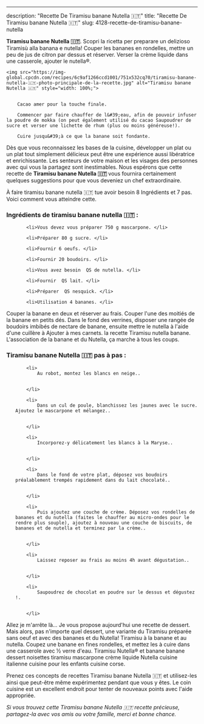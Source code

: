 ---
description: "Recette De Tiramisu banane Nutella 🇮🇹"
title: "Recette De Tiramisu banane Nutella 🇮🇹"
slug: 4128-recette-de-tiramisu-banane-nutella

<p>
	<strong>Tiramisu banane Nutella 🇮🇹</strong>. 
	Scopri la ricetta per preparare un delizioso Tiramisù alla banana e nutella! Couper les bananes en rondelles, mettre un peu de jus de citron par dessus et réserver. Verser la crème liquide dans une casserole, ajouter le nutella®.
</p>
<p>
	
	<img src="https://img-global.cpcdn.com/recipes/6c9af1266ccd1001/751x532cq70/tiramisu-banane-nutella-🇮🇹-photo-principale-de-la-recette.jpg" alt="Tiramisu banane Nutella 🇮🇹" style="width: 100%;">
	
	
		Cacao amer pour la touche finale.
	
		Commencer par faire chauffer de l&#39;eau, afin de pouvoir infuser la poudre de mokka (on peut également utilisé du cacao Saupoudrer de sucre et verser une lichette de rhum (plus ou moins généreuse!).
	
		Cuire jusqu&#39;à ce que la banane soit fondante.
	
</p>

Dès que vous reconnaissez les bases de la cuisine, développer un plat ou un plat tout simplement délicieux peut être une expérience aussi libératrice et enrichissante. Les senteurs de votre maison et les visages des personnes avec qui vous la partagez sont inestimables. Nous espérons que cette recette de <strong> Tiramisu banane Nutella 🇮🇹 </strong> vous fournira certainement quelques suggestions pour que vous deveniez un chef extraordinaire.

<!--inarticleads1-->

À faire tiramisu banane nutella 🇮🇹 tue avoir besoin 8 Ingrédients et 7 pas. Voici comment vous atteindre cette.

<h3>Ingrédients de tiramisu banane nutella 🇮🇹 :</h3>

<ol>
	
		<li>Vous devez vous préparer 750 g mascarpone. </li>
	
		<li>Préparer 80 g sucre. </li>
	
		<li>Fournir 6 oeufs. </li>
	
		<li>Fournir 20 boudoirs. </li>
	
		<li>Vous avez besoin  QS de nutella. </li>
	
		<li>Fournir  QS lait. </li>
	
		<li>Préparer  QS nesquick. </li>
	
		<li>Utilisation 4 bananes. </li>
	
</ol>

Couper la banane en deux et réserver au frais. Couper l&#39;une des moitiés de la banane en petits dés. Dans le fond des verrines, disposer une rangée de boudoirs imbibés de nectare de banane, ensuite mettre le nutella à l&#39;aide d&#39;une cuillère à Ajouter à mes carnets. la recette Tiramisu nutella banane. L&#39;association de la banane et du Nutella, ça marche à tous les coups. 

<!--inarticleads2-->

<h3>Tiramisu banane Nutella 🇮🇹 pas à pas :</h3>

<ol>
	
		<li>
			Au robot, montez les blancs en neige..
			
			
		</li>
	
		<li>
			Dans un cul de poule, blanchissez les jaunes avec le sucre. Ajoutez le mascarpone et mélangez..
			
			
		</li>
	
		<li>
			Incorporez-y délicatement les blancs à la Maryse..
			
			
		</li>
	
		<li>
			Dans le fond de votre plat, déposez vos boudoirs préalablement trempés rapidement dans du lait chocolaté..
			
			
		</li>
	
		<li>
			Puis ajoutez une couche de crème. Déposez vos rondelles de bananes et du nutella (faites le chauffer au micro-ondes pour le rendre plus souple), ajoutez à nouveau une couche de biscuits, de bananes et de nutella et terminez par la crème..
			
			
		</li>
	
		<li>
			Laissez reposer au frais au moins 4h avant dégustation..
			
			
		</li>
	
		<li>
			Saupoudrez de chocolat en poudre sur le dessus et dégustez !.
			
			
		</li>
	
</ol>

Allez je m&#39;arrête là… Je vous propose aujourd&#39;hui une recette de dessert. Mais alors, pas n&#39;importe quel dessert, une variante du Tiramisu préparée sans oeuf et avec des bananes et du Nutella! Tiramisu à la banane et au nutella. Coupez une banane en fines rondelles, et mettez les à cuire dans une casserole avec ½ verre d&#39;eau. Tiramisu Nutella® et banane banane dessert noisettes tiramisu mascarpone crème liquide Nutella cuisine italienne cuisine pour les enfants cuisine corse. 

<!--inarticleads1-->

<p>
Prenez ces concepts de recettes Tiramisu banane Nutella 🇮🇹 et utilisez-les ainsi que peut-être même expérimentez pendant que vous y êtes. Le coin cuisine est un excellent endroit pour tenter de nouveaux points avec l'aide appropriée.
</p>

<p>
<i>Si vous trouvez cette Tiramisu banane Nutella 🇮🇹 recette précieuse, partagez-la avec vos amis ou votre famille, merci et bonne chance.</i>
</p>
